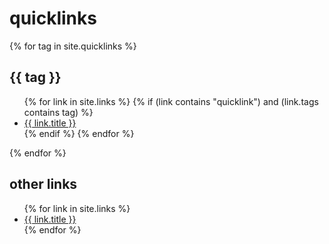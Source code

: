 # quicklinks

{% for tag in site.quicklinks %}
  <h2>{{ tag }}</h2>
  <ul>
  {% for link in site.links %}
    {% if (link contains "quicklink") and (link.tags contains tag) %}
      <li>
        <a href="{{ link.weburl }}">{{ link.title }}</a>
      </li>   
    {% endif %}
  {% endfor %}
  </ul>
{% endfor %}

## other links

<ul>
{% for link in site.links %}
<li>
  <a href="{{ link.weburl }}">{{ link.title }}</a>
</li>
{% endfor %}
</ul>
